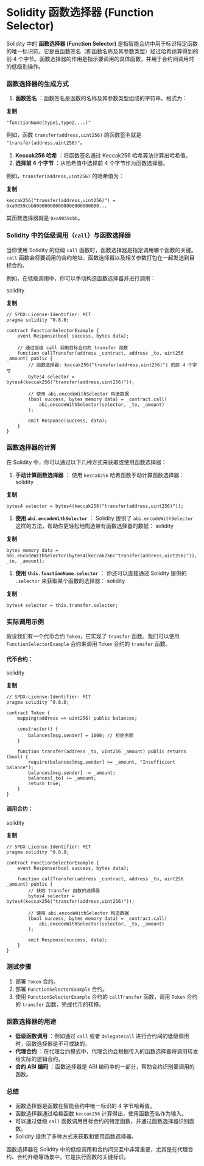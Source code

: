 # Solidity 函数选择器 (Function Selector)

Solidity 中的 **函数选择器 (Function Selector)** 是指智能合约中用于标识特定函数的唯一标识符。它是由函数签名（即函数名称及其参数类型）经过哈希运算得到的前 4 个字节。函数选择器的作用是指示要调用的具体函数，并用于合约间调用时的低级别操作。

### 函数选择器的生成方式

1. **函数签名** ：函数签名是函数的名称及其参数类型组成的字符串。格式为：

**复制**

```
"functionName(type1,type2,...)"
```

例如，函数 `transfer(address,uint256)` 的函数签名就是 `"transfer(address,uint256)"`。

1. **Keccak256 哈希** ：将函数签名通过 Keccak256 哈希算法计算出哈希值。
2. **选择前 4 个字节** ：从哈希值中选择前 4 个字节作为函数选择器。

例如，`transfer(address,uint256)` 的哈希值为：

**复制**

```
keccak256("transfer(address,uint256)") = 0xa9059cbb000000000000000000000000...
```

其函数选择器就是 `0xa9059cbb`。

### Solidity 中的低级调用（`call`）与函数选择器

当你使用 Solidity 的低级 `call` 函数时，函数选择器是指定调用哪个函数的关键。`call` 函数会将要调用的合约地址、函数选择器以及相关参数打包在一起发送到目标合约。

例如，在低级调用中，你可以手动构造函数选择器并进行调用：

solidity

**复制**

```
// SPDX-License-Identifier: MIT
pragma solidity ^0.8.0;

contract FunctionSelectorExample {
    event Response(bool success, bytes data);

    // 通过低级 call 调用目标合约的 transfer 函数
    function callTransfer(address _contract, address _to, uint256 _amount) public {
        // 函数选择器: keccak256("transfer(address,uint256)") 的前 4 个字节
        bytes4 selector = bytes4(keccak256("transfer(address,uint256)"));

        // 使用 abi.encodeWithSelector 构造数据
        (bool success, bytes memory data) = _contract.call(
            abi.encodeWithSelector(selector, _to, _amount)
        );

        emit Response(success, data);
    }
}
```

### 函数选择器的计算

在 Solidity 中，你可以通过以下几种方式来获取或使用函数选择器：

1. **手动计算函数选择器** ：
    使用 `keccak256` 哈希函数手动计算函数选择器：
    solidity

**复制**

```
bytes4 selector = bytes4(keccak256("transfer(address,uint256)"));
```

1. **使用 `abi.encodeWithSelector`** ：
    Solidity 提供了 `abi.encodeWithSelector` 这样的方法，帮助你更轻松地构造带有函数选择器的数据：
    solidity

**复制**

```
bytes memory data = abi.encodeWithSelector(bytes4(keccak256("transfer(address,uint256)")), _to, _amount);
```

1. **使用 `this.functionName.selector`** ：
    你还可以直接通过 Solidity 提供的 `.selector` 来获取某个函数的选择器：
    solidity

**复制**

```
bytes4 selector = this.transfer.selector;
```

### 实际调用示例

假设我们有一个代币合约 `Token`，它实现了 `transfer` 函数。我们可以使用 `FunctionSelectorExample` 合约来调用 `Token` 合约的 `transfer` 函数。

#### 代币合约：

solidity

**复制**

```
// SPDX-License-Identifier: MIT
pragma solidity ^0.8.0;

contract Token {
    mapping(address => uint256) public balances;

    constructor() {
        balances[msg.sender] = 1000; // 初始余额
    }

    function transfer(address _to, uint256 _amount) public returns (bool) {
        require(balances[msg.sender] >= _amount, "Insufficient balance");
        balances[msg.sender] -= _amount;
        balances[_to] += _amount;
        return true;
    }
}
```

#### 调用合约：

solidity

**复制**

```
// SPDX-License-Identifier: MIT
pragma solidity ^0.8.0;

contract FunctionSelectorExample {
    event Response(bool success, bytes data);

    function callTransfer(address _contract, address _to, uint256 _amount) public {
        // 获取 transfer 函数的选择器
        bytes4 selector = bytes4(keccak256("transfer(address,uint256)"));

        // 使用 abi.encodeWithSelector 构造数据
        (bool success, bytes memory data) = _contract.call(
            abi.encodeWithSelector(selector, _to, _amount)
        );

        emit Response(success, data);
    }
}
```

### 测试步骤

1. 部署 `Token` 合约。
2. 部署 `FunctionSelectorExample` 合约。
3. 使用 `FunctionSelectorExample` 合约的 `callTransfer` 函数，调用 `Token` 合约的 `transfer` 函数，完成代币的转移。

### 函数选择器的用途

* **低级函数调用** ：例如通过 `call` 或者 `delegatecall` 进行合约间的低级调用时，函数选择器是不可或缺的。
* **代理合约** ：在代理合约模式中，代理合约会根据传入的函数选择器将调用转发给实际的逻辑合约。
* **合约 ABI 编码** ：函数选择器是 ABI 编码中的一部分，帮助合约识别要调用的函数。

### 总结

* 函数选择器是函数在智能合约中唯一标识的 4 字节哈希值。
* 函数选择器通过哈希函数 `keccak256` 计算得出，使用函数签名作为输入。
* 可以通过低级 `call` 函数调用目标合约的特定函数，并通过函数选择器识别函数。
* Solidity 提供了多种方式来获取和使用函数选择器。

函数选择器在 Solidity 中的低级调用和合约间交互中非常重要，尤其是在代理合约、合约升级等场景中，它是执行函数的关键标识。
